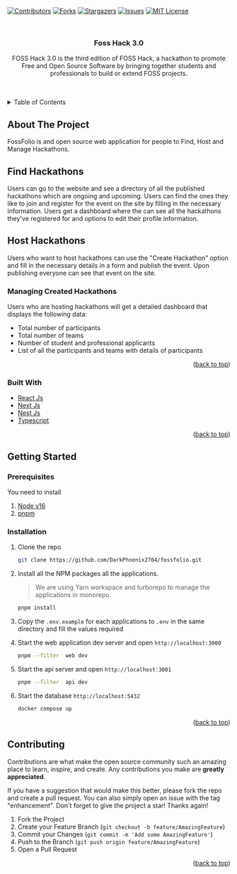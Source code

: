 [![Contributors][contributors-shield]][contributors-url]
[![Forks][forks-shield]][forks-url]
[![Stargazers][stars-shield]][stars-url]
[![Issues][issues-shield]][issues-url]
[![MIT License][license-shield]][license-url]

<!-- PROJECT LOGO -->
<br />
<div align="center">
  <h3 align="center">Foss Hack 3.0</h3>
  <p align="center">
    FOSS Hack 3.0 is the third edition of FOSS Hack, a hackathon to promote Free and Open Source Software by bringing together students and professionals to build or extend FOSS projects.
    <br />
  </p>
</div>

<!-- TABLE OF CONTENTS -->
<br>
<br>
<details>
  <summary>Table of Contents</summary>
  <ol>
    <li>
      <a href="#about-the-project">About The Project</a>
      <ul>
        <li><a href="#built-with">Built With</a></li>
      </ul>
    </li>
    <li>
      <a href="#getting-started">Getting Started</a>
      <ul>
        <li><a href="#prerequisites">Prerequisites</a></li>
        <li><a href="#installation">Installation</a></li>
      </ul>
    </li>
  </ol>
</details>

<!-- ABOUT THE PROJECT -->

## About The Project

FossFolio is and open source web application for people to Find, Host and Manage Hackathons.

## Find Hackathons

Users can go to the website and see a directory of all the published hackathons which are ongoing and upcoming. Users can find the ones they like to join and register for the event on the site by filling in the necessary information. Users get a dashboard where the can see all the hackathons they've registered for and options to edit their profile information.

## Host Hackathons

Users who want to host hackathons can use the "Create Hackathon" option and fill in the necessary details in a form and publish the event. Upon publishing everyone can see that event on the site.

### Managing Created Hackathons

Users who are hosting hackathons will get a detailed dashboard that displays the following data:

- Total number of participants
- Total number of teams
- Number of student and professional applicants
- List of all the participants and teams with details of participants

<p align="right">(<a href="#top">back to top</a>)</p>

### Built With

- [React Js](https://reactjs.org/)
- [Next Js](https://nextjs.org/)
- [Nest Js](https://nestjs.com/)
- [Typescript](https://typescript.org/)

<p align="right">(<a href="#top">back to top</a>)</p>

<!-- GETTING STARTED -->

## Getting Started

### Prerequisites

You need to install

1. [Node v16](https://nodejs.org/en/)
2. [pnpm](https://pnpm.io/)

### Installation

1. Clone the repo

   ```sh
   git clone https://github.com/DarkPhoenix2704/fossfolio.git
   ```

2. Install all the NPM packages all the applications.

   > We are using Yarn workspace and turborepo to manage the applications in monorepo.

   ```sh
   pnpm install
   ```

3. Copy the `.env.example` for each applications to `.env` in the same directory and fill the values required

4. Start the web application dev server and open `http://localhost:3000`

   ```sh
   pnpm --filter  web dev
   ```

5. Start the api server and open `http://localhost:3001`

   ```sh
   pnpm --filter  api dev
   ```

6. Start the database `http://localhost:5432`

   ```sh
   docker compose up
   ```

<p align="right">(<a href="#top">back to top</a>)</p>

## Contributing

Contributions are what make the open source community such an amazing place to learn, inspire, and create. Any contributions you make are **greatly appreciated**.

If you have a suggestion that would make this better, please fork the repo and create a pull request. You can also simply open an issue with the tag "enhancement".
Don't forget to give the project a star! Thanks again!

1. Fork the Project
2. Create your Feature Branch (`git checkout -b feature/AmazingFeature`)
3. Commit your Changes (`git commit -m 'Add some AmazingFeature'`)
4. Push to the Branch (`git push origin feature/AmazingFeature`)
5. Open a Pull Request

<p align="right">(<a href="#top">back to top</a>)</p>

[contributors-shield]: https://img.shields.io/github/contributors/DarkPhoenix2704/fossfolio.svg?style=for-the-badge
[contributors-url]: https://github.com/graphs/contributorsDarkPhoenix2704/fossfolio
[forks-shield]: https://img.shields.io/github/forks/DarkPhoenix2704/fossfolio.svg?style=for-the-badge
[forks-url]: https://github.com/network/members/DarkPhoenix2704/fossfolio/network/members
[stars-shield]: https://img.shields.io/github/stars/DarkPhoenix2704/fossfolio.svg?style=for-the-badge
[stars-url]: https://github.com/DarkPhoenix2704/fossfolio/stargazers
[issues-shield]: https://img.shields.io/github/issues/DarkPhoenix2704/fossfolio.svg?style=for-the-badge
[issues-url]: https://github.com/DarkPhoenix2704/fossfolio/issues
[license-shield]: https://img.shields.io/github/license/DarkPhoenix2704/fossfolio.svg?style=for-the-badge
[license-url]: https://github.com/DarkPhoenix2704/fossfolio/blob/main/LICENCE
